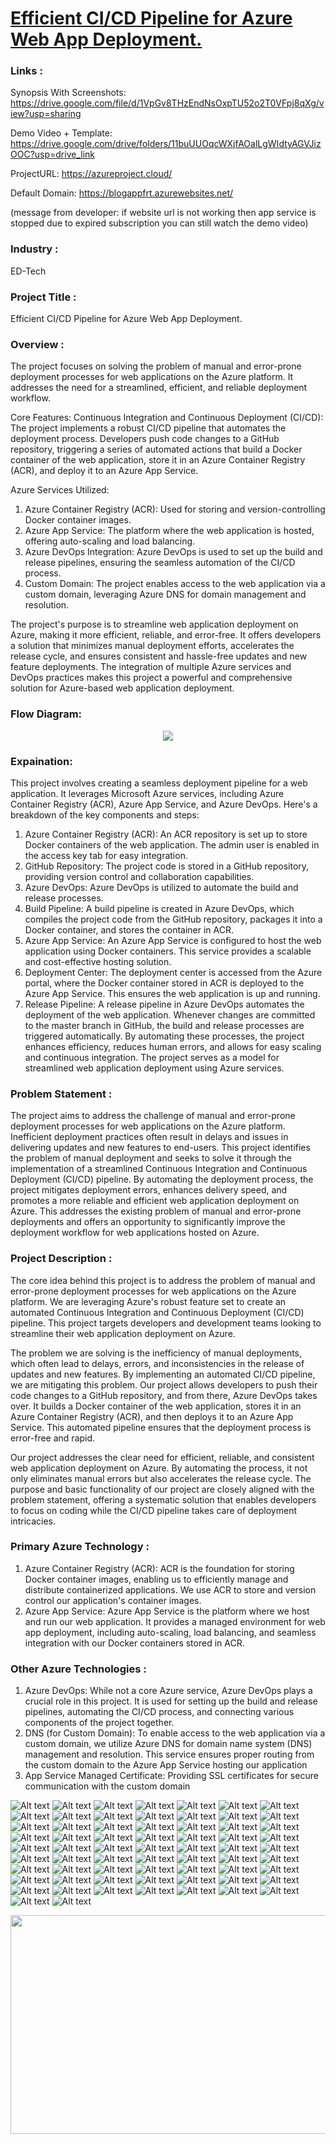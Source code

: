 # <a href="https://blogappfrt.azurewebsites.net//">Efficient CI/CD Pipeline for Azure Web App Deployment.</a>

### Links : 
Synopsis With Screenshots: https://drive.google.com/file/d/1VpGv8THzEndNsOxpTU52o2T0VFpj8qXg/view?usp=sharing

Demo Video + Template: https://drive.google.com/drive/folders/11buUUOqcWXjfAOalLgWIdtyAGVJizOOC?usp=drive_link

ProjectURL: https://azureproject.cloud/  

Default Domain: https://blogappfrt.azurewebsites.net/

(message from developer: if website url is not working then app service is stopped due to expired subscription you can still watch the demo video)


### Industry :
ED-Tech


### Project Title :
Efficient CI/CD Pipeline for Azure Web App Deployment.


### Overview :
The project focuses on solving the problem of manual and error-prone deployment processes for web applications on the Azure platform. It addresses the need for a streamlined, efficient, and reliable deployment workflow.

Core Features:
Continuous Integration and Continuous Deployment (CI/CD): The project implements a robust CI/CD pipeline that automates the deployment process. Developers push code changes to a GitHub repository, triggering a series of automated actions that build a Docker container of the web application, store it in an Azure Container Registry (ACR), and deploy it to an Azure App Service.

Azure Services Utilized:
1.	Azure Container Registry (ACR): Used for storing and version-controlling Docker container images.
2.	Azure App Service: The platform where the web application is hosted, offering auto-scaling and load balancing.
3.	Azure DevOps Integration: Azure DevOps is used to set up the build and release pipelines, ensuring the seamless automation of the CI/CD process.
4.	Custom Domain: The project enables access to the web application via a custom domain, leveraging Azure DNS for domain management and resolution.

The project's purpose is to streamline web application deployment on Azure, making it more efficient, reliable, and error-free. It offers developers a solution that minimizes manual deployment efforts, accelerates the release cycle, and ensures consistent and hassle-free updates and new feature deployments. The integration of multiple Azure services and DevOps practices makes this project a powerful and comprehensive solution for Azure-based web application deployment.


### Flow Diagram:
<a href="https://futurereadytalent.in/"><p align= "center"><img src="https://github.com/SKstudies/Blogs/blob/master/media/Picture1.png"></p></a> 

### Expaination: 
This project involves creating a seamless deployment pipeline for a web application. It leverages Microsoft Azure services, including Azure Container Registry (ACR), Azure App Service, and Azure DevOps. Here's a breakdown of the key components and steps:
1.	Azure Container Registry (ACR): An ACR repository is set up to store Docker containers of the web application. The admin user is enabled in the access key tab for easy integration.
2.	GitHub Repository: The project code is stored in a GitHub repository, providing version control and collaboration capabilities.
3.	Azure DevOps: Azure DevOps is utilized to automate the build and release processes.
4.	Build Pipeline: A build pipeline is created in Azure DevOps, which compiles the project code from the GitHub repository, packages it into a Docker container, and stores the container in ACR.
5.	Azure App Service: An Azure App Service is configured to host the web application using Docker containers. This service provides a scalable and cost-effective hosting solution.
6.	Deployment Center: The deployment center is accessed from the Azure portal, where the Docker container stored in ACR is deployed to the Azure App Service. This ensures the web application is up and running.
7.	Release Pipeline: A release pipeline in Azure DevOps automates the deployment of the web application. Whenever changes are committed to the master branch in GitHub, the build and release processes are triggered automatically.
By automating these processes, the project enhances efficiency, reduces human errors, and allows for easy scaling and continuous integration. The project serves as a model for streamlined web application deployment using Azure services.


### Problem Statement :
The project aims to address the challenge of manual and error-prone deployment processes for web applications on the Azure platform. Inefficient deployment practices often result in delays and issues in delivering updates and new features to end-users. This project identifies the problem of manual deployment and seeks to solve it through the implementation of a streamlined Continuous Integration and Continuous Deployment (CI/CD) pipeline. By automating the deployment process, the project mitigates deployment errors, enhances delivery speed, and promotes a more reliable and efficient web application deployment on Azure. This addresses the existing problem of manual and error-prone deployments and offers an opportunity to significantly improve the deployment workflow for web applications hosted on Azure.

### Project Description :
The core idea behind this project is to address the problem of manual and error-prone deployment processes for web applications on the Azure platform. We are leveraging Azure's robust feature set to create an automated Continuous Integration and Continuous Deployment (CI/CD) pipeline. This project targets developers and development teams looking to streamline their web application deployment on Azure.

The problem we are solving is the inefficiency of manual deployments, which often lead to delays, errors, and inconsistencies in the release of updates and new features. By implementing an automated CI/CD pipeline, we are mitigating this problem. Our project allows developers to push their code changes to a GitHub repository, and from there, Azure DevOps takes over. It builds a Docker container of the web application, stores it in an Azure Container Registry (ACR), and then deploys it to an Azure App Service. This automated pipeline ensures that the deployment process is error-free and rapid.

Our project addresses the clear need for efficient, reliable, and consistent web application deployment on Azure. By automating the process, it not only eliminates manual errors but also accelerates the release cycle. The purpose and basic functionality of our project are closely aligned with the problem statement, offering a systematic solution that enables developers to focus on coding while the CI/CD pipeline takes care of deployment intricacies.



### Primary Azure Technology :
1.	Azure Container Registry (ACR): ACR is the foundation for storing Docker container images, enabling us to efficiently manage and distribute containerized applications. We use ACR to store and version control our application's container images.
2.	Azure App Service: Azure App Service is the platform where we host and run our web application. It provides a managed environment for web app deployment, including auto-scaling, load balancing, and seamless integration with our Docker containers stored in ACR.


### Other Azure Technologies :
1.	Azure DevOps: While not a core Azure service, Azure DevOps plays a crucial role in this project. It is used for setting up the build and release pipelines, automating the CI/CD process, and connecting various components of the project together.
2.	DNS (for Custom Domain): To enable access to the web application via a custom domain, we utilize Azure DNS for domain name system (DNS) management and resolution. This service ensures proper routing from the custom domain to the Azure App Service hosting our application
3.	App Service Managed Certificate: Providing SSL certificates for secure communication with the custom domain


![Alt text](<media/Process Screenshots/Screenshot (528).png>)
![Alt text](<media/Process Screenshots/Screenshot (529).png>)
![Alt text](<media/Process Screenshots/Screenshot (530).png>)
![Alt text](<media/Process Screenshots/Screenshot (531).png>)
![Alt text](<media/Process Screenshots/Screenshot (532).png>)
![Alt text](<media/Process Screenshots/Screenshot (533).png>)
![Alt text](<media/Process Screenshots/Screenshot (534).png>)
![Alt text](<media/Process Screenshots/Screenshot (535).png>)
![Alt text](<media/Process Screenshots/Screenshot (536).png>)
![Alt text](<media/Process Screenshots/Screenshot (537).png>)
![Alt text](<media/Process Screenshots/Screenshot (538).png>)
![Alt text](<media/Process Screenshots/Screenshot (539).png>)
![Alt text](<media/Process Screenshots/Screenshot (540).png>)
![Alt text](<media/Process Screenshots/Screenshot (541).png>)
![Alt text](<media/Process Screenshots/Screenshot (543).png>)
![Alt text](<media/Process Screenshots/Screenshot (544).png>)
![Alt text](<media/Process Screenshots/Screenshot (545).png>)
![Alt text](<media/Process Screenshots/Screenshot (546).png>)
![Alt text](<media/Process Screenshots/Screenshot (547).png>)
![Alt text](<media/Process Screenshots/Screenshot (548).png>)
![Alt text](<media/Process Screenshots/Screenshot (549).png>)
![Alt text](<media/Process Screenshots/Screenshot (550).png>)
![Alt text](<media/Process Screenshots/Screenshot (551).png>)
![Alt text](<media/Process Screenshots/Screenshot (552).png>)
![Alt text](<media/Process Screenshots/Screenshot (553).png>)
![Alt text](<media/Process Screenshots/Screenshot (554).png>)
![Alt text](<media/Process Screenshots/Screenshot (555).png>)
![Alt text](<media/Process Screenshots/Screenshot (587).png>)
![Alt text](<media/Process Screenshots/Screenshot (588).png>)
![Alt text](<media/Process Screenshots/Screenshot (589).png>)
![Alt text](<media/Process Screenshots/Screenshot (591).png>)
![Alt text](<media/Process Screenshots/Screenshot (592).png>)
![Alt text](<media/Process Screenshots/Screenshot (593).png>)
![Alt text](<media/Process Screenshots/Screenshot (594).png>)
![Alt text](<media/Process Screenshots/Screenshot (595).png>)
![Alt text](<media/Process Screenshots/Screenshot (596).png>)
![Alt text](<media/Process Screenshots/Screenshot (597).png>)
![Alt text](<media/Process Screenshots/Screenshot (598).png>)
![Alt text](<media/Process Screenshots/Screenshot (599).png>)
![Alt text](<media/Process Screenshots/Screenshot (600).png>)
![Alt text](<media/Process Screenshots/Screenshot (601).png>)
![Alt text](<media/Process Screenshots/Screenshot (602).png>)
![Alt text](<media/Process Screenshots/Screenshot (603).png>)
![Alt text](<media/Process Screenshots/Screenshot (604).png>)
![Alt text](<media/Process Screenshots/Screenshot (605).png>)
![Alt text](<media/Process Screenshots/Screenshot (606).png>)
![Alt text](<media/Process Screenshots/Screenshot (607).png>)
![Alt text](<media/Process Screenshots/Screenshot (608).png>)
![Alt text](<media/Process Screenshots/Screenshot (609).png>)
![Alt text](<media/Process Screenshots/Screenshot (610).png>)
![Alt text](<media/Process Screenshots/Screenshot (611).png>)
![Alt text](<media/Process Screenshots/Screenshot (612).png>)
![Alt text](<media/Process Screenshots/Screenshot (613).png>)
![Alt text](<media/Process Screenshots/Screenshot (614).png>)
![Alt text](<media/Process Screenshots/Screenshot (623).png>)
![Alt text](<media/Process Screenshots/Screenshot (624).png>)
![Alt text](<media/Process Screenshots/Screenshots.png>)
![Alt text](<media/Process Screenshots/Screenshots1.png>)
![Alt text](<media/Process Screenshots/Screenshots2.png>)
![Alt text](<media/Process Screenshots/Screenshots3.png>)
![Alt text](<media/Process Screenshots/Screenshots4.png>)
![Alt text](<media/Process Screenshots/Screenshots5.png>)
![Alt text](<media/Process Screenshots/Screenshots6.png>)
![Alt text](<media/Process Screenshots/Screenshots7.png>)
![Alt text](<media/Process Screenshots/Screenshots8.png>)





<a href="https://futurereadytalent.in/"><p align= "center"><img src="https://github.com/ROHAN0011/Microsoft-Future-Ready-Talent-Internship-Project/blob/5ae1e52f4f4236d8ca92ea9189794835ce087467/FRT.jpeg" width="700" height= "350"></p></a>  


